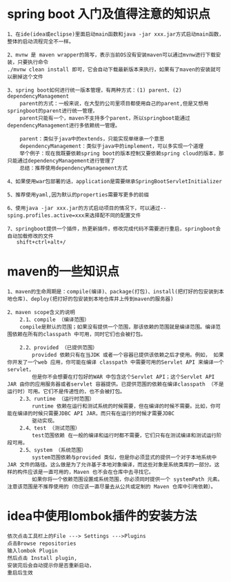 # spring boot 入门及值得注意的知识点
    1、在ide(idea或eclipse)里面启动main函数和java -jar xxx.jar方式启动main函数，整体的启动流程完全不一样。
    
    2、mvnw 是 maven wrapper的简写，表示当前OS没有安装maven可以通过mvnw进行下载安装，只要执行命令
    ./mvnw clean install 即可，它会自动下载最新版本来执行，如果有了maven的安装就可以删掉这个文件
    
    3、spring boot如何进行统一版本管理，有两种方式：(1) parent、(2) dependencyManagement
        parent的方式：一般来说，在大型的公司里项目都使用自己的parent,但是又想用springboot的parent进行统一管理，
        parent只能有一个，maven不支持多个parent，所以springboot能通过dependencyManagement进行多依赖统一管理。
        
        parent：类似于java中的extends，只能实现单继承一个意思
        dependencyManagement：类似于java中的implement，可以多实现一个道理
        举个例子：现在我既要依赖spring boot的版本控制又要依赖spring cloud的版本，那只能通过dependencyManagement进行管理了
        总结：推荐使用dependencyManagement方式
        
    4、如果使用war包部署的话，application是需要继承SpringBootServletInitializer
    
    5、推荐使用yaml,因为默认的properties需要写更多的前缀  
    
    6、使用java -jar xxx.jar的方式启动项目的情况下，可以通过--sping.profiles.active=xxx来选择配不同的配置文件
    
    7、springboot提供一个插件，热更新插件，修改完成代码不需要进行重启，springboot会自动加载修改的文件
       shift+ctrl+alt+/
# maven的一些知识点
    1、maven的生命周期是：compile(编译)、package(打包)、install(把打好的包安装到本地仓库)、deploy(把打好的包安装到本地仓库并上传到maven的服务器)
    
    2、maven scope含义的说明
        2.1、compile （编译范围）
        compile是默认的范围；如果没有提供一个范围，那该依赖的范围就是编译范围。编译范围依赖在所有的classpath 中可用，同时它们也会被打包。
        
        2.2、provided （已提供范围）
            provided 依赖只有在当JDK 或者一个容器已提供该依赖之后才使用。例如， 如果你开发了一个web 应用，你可能在编译 classpath 中需要可用的Servlet API 来编译一个servlet，
            但是你不会想要在打包好的WAR 中包含这个Servlet API；这个Servlet API JAR 由你的应用服务器或者servlet 容器提供。已提供范围的依赖在编译classpath （不是运行时）可用。它们不是传递性的，也不会被打包。
        2.3、runtime （运行时范围）
            runtime 依赖在运行和测试系统的时候需要，但在编译的时候不需要。比如，你可能在编译的时候只需要JDBC API JAR，而只有在运行的时候才需要JDBC
            驱动实现。
        2.4、test （测试范围）
            test范围依赖 在一般的编译和运行时都不需要，它们只有在测试编译和测试运行阶段可用。
        2.5、system （系统范围）
            system范围依赖与provided 类似，但是你必须显式的提供一个对于本地系统中JAR 文件的路径。这么做是为了允许基于本地对象编译，而这些对象是系统类库的一部分。这样的构件应该是一直可用的，Maven 也不会在仓库中去寻找它。
            如果你将一个依赖范围设置成系统范围，你必须同时提供一个 systemPath 元素。注意该范围是不推荐使用的（你应该一直尽量去从公共或定制的 Maven 仓库中引用依赖）。

# idea中使用lombok插件的安装方法
    依次点击工具栏上的File ---> Settings --->Plugins 
    点击Browse repositories
    输入lombok Plugin
    然后点击 Install plugin,
    安装完后会自动提示你是否重新启动，
    重启后生效
        
    